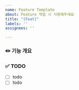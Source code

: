 ```yaml
---
name: Feature Template
about: Feature 작업 시 사용해주세요
title: "[Feat]"
labels: ''
assignees: ''

---
```


### ✏️ 기능 개요
<!-- 개요를 간단하게 적어주세요 -->

### ✅ TODO
<!-- PR 전 해야 할 일을 작성해주세요 -->
- [ ] todo
- [ ] todo
